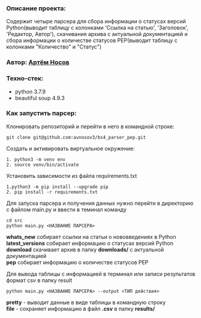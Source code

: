 ### Описание проекта:

Содержит четыре парсера для сбора информации о статусах версий Python(выводит таблицу с колонками 'Ссылка на статью', 'Заголовок', 'Редактор, Автор'), скачивания архива с актуальной документацией и сбора информации о количестве статусов PEP(выводит таблицу с колонками "Количество" и "Статус")

### Автор: [Артём Носов](https://github.com/avnosov3)

### Техно-стек:
* python 3.7.9
* beautiful soup 4.9.3

### Как запустить парсер:

Клонировать репозиторий и перейти в него в командной строке:

```
git clone git@github.com:avnosov3/bs4_parser_pep.git
```

Cоздать и активировать виртуальное окружение:

```
1. python3 -m venv env
2. source venv/bin/activate
```

Установить зависимости из файла requirements.txt

```
1.python3 -m pip install --upgrade pip
2. pip install -r requirements.txt
```

Для запуска парсера и получения данных нужно перейти в директорию с файлом main.py и ввести в теминал команду

```
cd src
python main.py <НАЗВАНИЕ ПАРСЕРА>
```

**whats_new** собирает ссылки на статьи о нововведениях в Python    
**latest_versions** cобирает информацию о статусах версий Python    
**download** скачивает архив в папку **downloads/** с актуальной документацией    
**pep** собирает информацию о количестве статусов PEP    
    
Для вывода таблицы с информацией в терминал или записи результатов формат csv в папку result 
```
python main.py <НАЗВАНИЕ ПАРСЕРА> --output <ТИП действия>
```
**pretty** - выводит данные в виде таблицы в командную строку        
**file** - сохраняет информацию в файл **.csv** в папку **results/**


